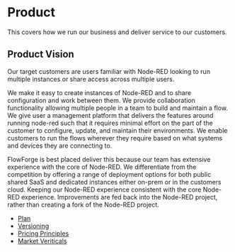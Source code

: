 # Product

This covers how we run our business and deliver service to our customers.

## Product Vision
Our target customers are users familiar with Node-RED looking to run multiple instances or share access across multiple users.

We make it easy to create instances of Node-RED and to share configuration and work between them. We provide collaboration functionality allowing multiple people in a team to build and maintain a flow. 
We give user a management platform that delivers the features around running node-red such that it requires minimal effort on the part of the customer to configure, update, and maintain their environments.
We enable customers to run the flows wherever they require based on what systems and devices they are connecting to.

FlowForge is best placed deliver this because our team has extensive experience with the core of Node-RED.
We differentiate from the competition by offering a range of deployment options for both public shared SaaS and dedicated instances either on-prem or in the customers cloud. Keeping our Node-RED experience consistent with the core Node-RED experience. Improvements are fed back into the Node-RED project, rather than creating a fork of the Node-RED project.


- [Plan](../product/plan.md)
- [Versioning](../product/versioning.md)
- [Pricing Principles](../product/pricing.md)
- [Market Veriticals](../product/verticals.md)